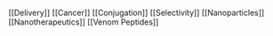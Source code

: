 [[Delivery]]
[[Cancer]]
[[Conjugation]]
[[Selectivity]]
[[Nanoparticles]]
[[Nanotherapeutics]]
[[Venom Peptides]]
